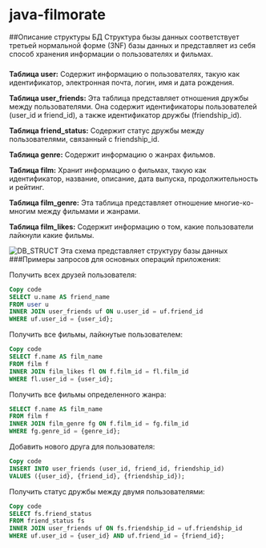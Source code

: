 # java-filmorate
##Описание структуры БД
Структура бызы данных соответствует третьей нормальной форме (3NF) базы данных и представляет из себя способ хранения информации о пользователях и фильмах.
### 
**Таблица user:** Содержит информацию о пользователях, такую как идентификатор, электронная почта, логин, имя и дата рождения.

**Таблица user_friends:** Эта таблица представляет отношения дружбы между пользователями. Она содержит идентификаторы пользователей (user_id и friend_id), а также идентификатор дружбы (friendship_id).

**Таблица friend_status:** Содержит статус дружбы между пользователями, связанный с friendship_id.

**Таблица genre:** Содержит информацию о жанрах фильмов.

**Таблица film:** Хранит информацию о фильмах, такую как идентификатор, название, описание, дата выпуска, продолжительность и рейтинг.

**Таблица film_genre:** Эта таблица представляет отношение многие-ко-многим между фильмами и жанрами.

**Таблица film_likes:** Содержит информацию о том, какие пользователи лайкнули какие фильмы.

![DB_STRUCT](https://github.com/iriveri/java-filmorate/assets/61321955/a8aa1faa-a871-49fe-91c8-c3aba00fc222)
Эта схема представляет структуру базы данных
###Примеры запросов для основных операций приложения:

Получить всех друзей пользователя:
```sql
Copy code
SELECT u.name AS friend_name
FROM user u
INNER JOIN user_friends uf ON u.user_id = uf.friend_id
WHERE uf.user_id = {user_id};
```

Получить все фильмы, лайкнутые пользователем:
```sql
Copy code
SELECT f.name AS film_name
FROM film f
INNER JOIN film_likes fl ON f.film_id = fl.film_id
WHERE fl.user_id = {user_id};
```
Получить все фильмы определенного жанра:
```sql
SELECT f.name AS film_name
FROM film f
INNER JOIN film_genre fg ON f.film_id = fg.film_id
WHERE fg.genre_id = {genre_id};
```

Добавить нового друга для пользователя:
```sql
Copy code
INSERT INTO user_friends (user_id, friend_id, friendship_id)
VALUES ({user_id}, {friend_id}, {friendship_id});
```

Получить статус дружбы между двумя пользователями:
```sql
Copy code
SELECT fs.friend_status
FROM friend_status fs
INNER JOIN user_friends uf ON fs.friendship_id = uf.friendship_id
WHERE uf.user_id = {user_id} AND uf.friend_id = {friend_id};
```
